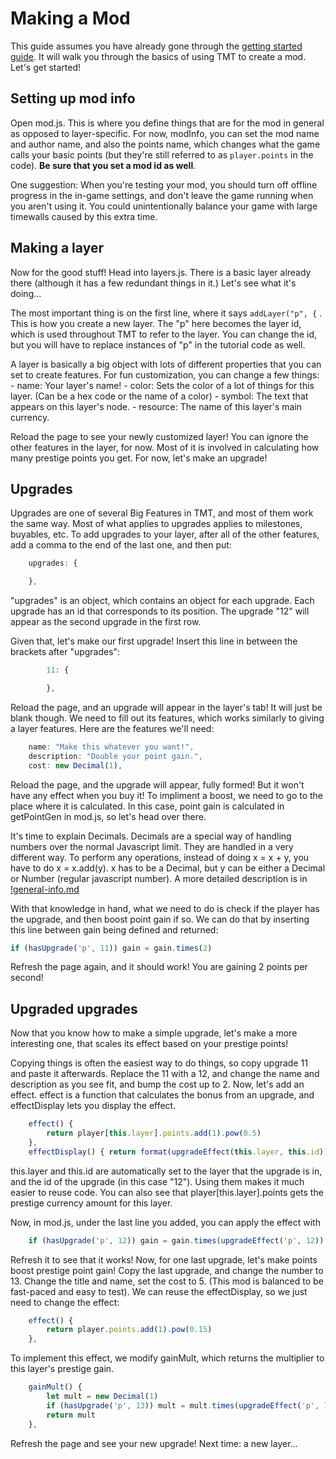 # Making a Mod

This guide assumes you have already gone through the [getting started guide](getting-started.md). It will walk you through the basics of using TMT to create a mod. Let's get started!

## Setting up mod info

Open mod.js. This is where you define things that are for the mod in general as opposed to layer-specific. For now, modInfo, you can set the mod name and author name, and also the points name, which changes what the game calls your basic points (but they're still referred to as `player.points` in the code). **Be sure that you set a mod id as well**.

One suggestion: When you're testing your mod, you should turn off offline progress in the in-game settings, and don't leave the game running when you aren't using it. You could unintentionally balance your game with large timewalls caused by this extra time. 

## Making a layer

Now for the good stuff! Head into layers.js. There is a basic layer already there (although it has a few redundant things in it.) Let's see what it's doing...

The most important thing is on the first line, where it says `addLayer("p", {` . This is how you create a new layer. The "p" here becomes the layer id, which is used throughout TMT to refer to the layer. You can change the id, but you will have to replace instances of "p" in the tutorial code as well.

A layer is basically a big object with lots of different properties that you can set to create features. For fun customization, you can change a few things:
    - name: Your layer's name!
    - color: Sets the color of a lot of things for this layer. (Can be a hex code or the name of a color)
    - symbol: The text that appears on this layer's node.
    - resource: The name of this layer's main currency.

Reload the page to see your newly customized layer! You can ignore the other features in the layer, for now. Most of it is involved in calculating how many prestige points you get. For now, let's make an upgrade!

## Upgrades

Upgrades are one of several Big Features in TMT, and most of them work the same way. Most of what applies to upgrades applies to milestones, buyables, etc. To add upgrades to your layer, after all of the other features, add a comma to the end of the last one, and then put:

```js
    upgrades: {

    },
```

"upgrades" is an object, which contains an object for each upgrade. Each upgrade has an id that corresponds to its position. The upgrade "12" will appear as the second upgrade in the first row.

Given that, let's make our first upgrade! Insert this line in between the brackets after "upgrades":

```js
        11: {

        },
```

Reload the page, and an upgrade will appear in the layer's tab! It will just be blank though. We need to fill out its features, which works similarly to giving a layer features. Here are the features we'll need:

```js
    name: "Make this whatever you want!",
    description: "Double your point gain.",
    cost: new Decimal(1),
```

Reload the page, and the upgrade will appear, fully formed! But it won't have any effect when you buy it! To impliment a boost, we need to go to the place where it is calculated. In this case, point gain is calculated in getPointGen in mod.js, so let's head over there.

It's time to explain Decimals. Decimals are a special way of handling numbers over the normal Javascript limit. They are handled in a very different way. To perform any operations, instead of doing x = x + y, you have to do x = x.add(y). x has to be a Decimal, but y can be either a Decimal or Number (regular javascript number). A more detailed description is in [!general-info.md](/documentation/!general-info.md)

With that knowledge in hand, what we need to do is check if the player has the upgrade, and then boost point gain if so. We can do that by inserting this line between gain being defined and returned:
```js
if (hasUpgrade('p', 11)) gain = gain.times(2)
```

Refresh the page again, and it should work! You are gaining 2 points per second!


## Upgraded upgrades

Now that you know how to make a simple upgrade, let's make a more interesting one, that scales its effect based on your prestige points! 

Copying things is often the easiest way to do things, so copy upgrade 11 and paste it afterwards. Replace the 11 with a 12, and change the name and description as you see fit, and bump the cost up to 2. Now, let's add an effect. effect is a function that calculates the bonus from an upgrade, and effectDisplay lets you display the effect. 

```js
    effect() {
        return player[this.layer].points.add(1).pow(0.5)
    },
    effectDisplay() { return format(upgradeEffect(this.layer, this.id))+"x" }, // Add formatting to the effect
```

this.layer and this.id are automatically set to the layer that the upgrade is in, and the id of the upgrade (in this case "12"). Using them makes it much easier to reuse code. You can also see that player[this.layer].points gets the prestige currency amount for this layer.

Now, in mod.js, under the last line you added, you can apply the effect with 

```js
    if (hasUpgrade('p', 12)) gain = gain.times(upgradeEffect('p', 12))
```

Refresh it to see that it works! Now, for one last upgrade, let's make points boost prestige point gain! Copy the last upgrade, and change the number to 13. Change the title and name, set the cost to 5. (This mod is balanced to be fast-paced and easy to test). We can reuse the effectDisplay, so we just need to change the effect:

```js
    effect() {
        return player.points.add(1).pow(0.15)
    },
```

To implement this effect, we modify gainMult, which returns the multiplier to this layer's prestige gain.

```js
    gainMult() {
        let mult = new Decimal(1)
        if (hasUpgrade('p', 13)) mult = mult.times(upgradeEffect('p', 13))
        return mult
    },
```

Refresh the page and see your new upgrade! Next time: a new layer...